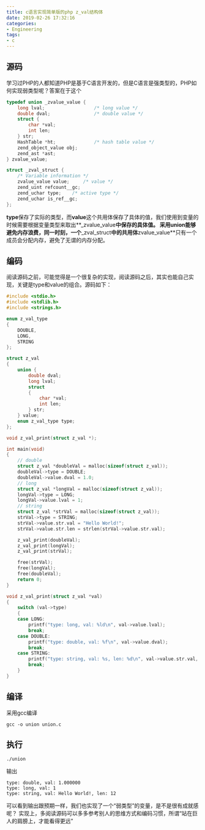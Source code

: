 ```yaml
---
title: c语言实现简单版的php z_val结构体
date: 2019-02-26 17:32:16
categories:
- Engineering
tags:
- c
---
```


## 源码

学习过PHP的人都知道PHP是基于C语言开发的，但是C语言是强类型的，PHP如何实现弱类型呢？答案在于这个

```c
typedef union _zvalue_value {
	long lval;					/* long value */
	double dval;				/* double value */
	struct {
		char *val;
		int len;
	} str;
	HashTable *ht;				/* hash table value */
	zend_object_value obj;
	zend_ast *ast;
} zvalue_value;

struct _zval_struct {
	/* Variable information */
	zvalue_value value;		/* value */
	zend_uint refcount__gc;
	zend_uchar type;	/* active type */
	zend_uchar is_ref__gc;
};
```

**type**保存了实际的类型，而**value**这个共用体保存了具体的值，我们使用到变量的时候需要根据变量类型来取出**_zvalue_value**中保存的具体值。
采用union能够避免内存浪费，同一时刻，一个**_zval_struct**中的共用体**zvalue_value**只有一个成员会分配内存，避免了无谓的内存分配。

## 编码

阅读源码之前，可能觉得是一个很复杂的实现，阅读源码之后，其实也能自己实现，关键是type和value的组合。源码如下：

```c
#include <stdio.h>
#include <stdlib.h>
#include <strings.h>

enum z_val_type
{
    DOUBLE,
    LONG,
    STRING
};

struct z_val
{
    union {
        double dval;
        long lval;
        struct
        {
            char *val;
            int len;
        } str;
    } value;
    enum z_val_type type;
};

void z_val_print(struct z_val *);

int main(void)
{
    // double
    struct z_val *doubleVal = malloc(sizeof(struct z_val));
    doubleVal->type = DOUBLE;
    doubleVal->value.dval = 1.0;
    // long
    struct z_val *longVal = malloc(sizeof(struct z_val));
    longVal->type = LONG;
    longVal->value.lval = 1;
    // string
    struct z_val *strVal = malloc(sizeof(struct z_val));
    strVal->type = STRING;
    strVal->value.str.val = "Hello World!";
    strVal->value.str.len = strlen(strVal->value.str.val);

    z_val_print(doubleVal);
    z_val_print(longVal);
    z_val_print(strVal);

    free(strVal);
    free(longVal);
    free(doubleVal);
    return 0;
}

void z_val_print(struct z_val *val)
{
    switch (val->type)
    {
    case LONG:
        printf("type: long, val: %ld\n", val->value.lval);
        break;
    case DOUBLE:
        printf("type: double, val: %f\n", val->value.dval);
        break;
    case STRING:
        printf("type: string, val: %s, len: %d\n", val->value.str.val, val->value.str.len);
        break;
    }
}
```

## 编译
采用gcc编译

```
gcc -o union union.c
```

## 执行

```
./union
```

输出

```
type: double, val: 1.000000
type: long, val: 1
type: string, val: Hello World!, len: 12
```

可以看到输出跟预期一样，我们也实现了一个“弱类型”的变量，是不是很有成就感呢？
实现上，多阅读源码可以多多参考别人的思维方式和编码习惯，所谓“站在巨人的肩膀上，才能看得更远”